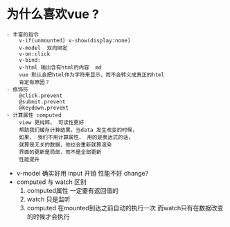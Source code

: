 # 为什么喜欢vue ?
    - 丰富的指令
        v-if(unmounted) v-show(display:none)
        v-model  双向绑定
        v-on:click
        v-bind:
        v-html 输出含有html的内容  md
        vue 默认会把html作为字符来显示，而不会转义成真正的html
        肯定有原因？
    - 修饰符
        @click.prevent
        @submit.prevent
        @keydown.prevent
    - 计算属性 computed
        view 更纯粹， 可读性更好
        帮助我们缓存计算结果，当data 发生改变的时候，
        如果， 我们不用计算属性， 用的是表达式的话，
        就算是无关的数据，他也会重新就算渲染
        界面的更新是局部，而不是全部更新
        性能提升
- v-model 确实好用
    input  开销 性能不好  change?
- computed 与 watch 区别
    1. computed属性 一定要有返回值的
    2. watch 只是监听
    3. computed 在mounted到达之前自动的执行一次
        而watch只有在数据改变的时候才会执行


    